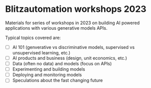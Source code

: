 # Blitzautomation workshops 2023

Materials for series of workshops in 2023 on building AI powered applications with various generative models APIs.

Typical topics covered are:

- [ ] AI 101 (genverative vs discriminative models, supervised vs unsupervised learning, etc.)
- [ ] AI products and business (design, unit economics, etc.)
- [ ] Data (often no data) and models (focus on APIs)
- [ ] Experimenting and building models
- [ ] Deploying and monitoring models
- [ ] Speculations about the fast changing future